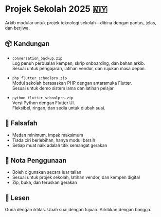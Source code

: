 # Projek Sekolah 2025 🇲🇾

Arkib modular untuk projek teknologi sekolah—dibina dengan pantas, jelas, dan berjiwa.

## 📦 Kandungan
- `conversation_backup.zip`  
  Log penuh perbualan kempen, skrip onboarding, dan bahan arkib.  
  Sesuai untuk pengajaran, latihan vendor, dan rujukan masa depan.

- `php_flutter_schoolpro.zip`  
  Modul sekolah berasaskan PHP dengan antaramuka Flutter.  
  Sesuai untuk demo sistem lama dan latihan pelajar.

- `python_flutter_schoolpro.zip`  
  Versi Python dengan Flutter UI.  
  Fleksibel, ringan, dan sedia untuk diubah suai.

## 🎯 Falsafah
- Medan minimum, impak maksimum  
- Tiada ciri berlebihan, hanya modul bersih  
- Setiap muat naik adalah titik semangat gerakan

## 🚀 Nota Penggunaan
- Boleh digunakan secara luar talian  
- Sesuai untuk projek sekolah, latihan vendor, dan kempen digital  
- Zip, buka, dan teruskan gerakan

## 📜 Lesen
Guna dengan ikhlas. Ubah suai dengan tujuan. Arkibkan dengan bangga.

